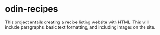 # odin-recipes
This project entails creating a recipe listing website with HTML.
This will include paragraphs, basic text formatting, and including images on the site.

